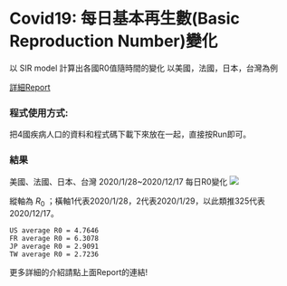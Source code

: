 # Covid19: 每日基本再生數(Basic Reproduction Number)變化

以 SIR model 計算出各國R0值隨時間的變化
以美國，法國，日本，台灣為例

[詳細Report](https://hackmd.io/@kscity806/rytHagYhP)


### 程式使用方式:
把4國疾病人口的資料和程式碼下載下來放在一起，直接按Run即可。

### 結果
美國、法國、日本、台灣 2020/1/28~2020/12/17 每日R0變化
![](https://i.imgur.com/klxkORG.png)


縱軸為 $R_0$ ；橫軸1代表2020/1/28，2代表2020/1/29，以此類推325代表2020/12/17。

```
US average R0 = 4.7646
FR average R0 = 6.3078
JP average R0 = 2.9091
TW average R0 = 2.7236
```
更多詳細的介紹請點上面Report的連結! 
